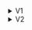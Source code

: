 <details>
  <summary>V1</summary>

# V1

This project is a prototype for my final web-design assignment. The goal was to play with hierarchy and contrast in order to create a usable website. I decided to make a redesign of the moodle student environment.

## Demo

[View prototype](https://hackshackshacks.github.io/web-design/v1/prod/)

![Demo](https://github.com/hackshackshacks/web-design/blob/master/readme_images/demo.png?raw=true)

## Design

Before I started I created a content inventorisation of the website. After that I created user scenarios beased on the two users I am designing this website for.

### Marijn

Marijn has a physical condition that makes it hard for him to precisely control his muscles. Despite this condition he’s the chief technical architect at a large tech company. When he uses the computer he likes to think first and type later. He also prefers not to use his mouse or trackpad whenever possible.

#### Test

![Marijn](https://github.com/hackshackshacks/web-design/blob/master/readme_images/marijn.png?raw=true)

### Vienna

Vienna is a CMD student that is attending the Web Development Minor. She wants interfaces to be usable but look pretty at the same time. When she uses the website she wants the most important information to be easy to reach, not in 8 clicks like the current website.

### Scenarios

#### Scenario 1

##### Goal

The user wants to know how well he is doing in the minor Web Development. He is wondering he’s completely finished with past courses, or if he still has some work to do.

##### Method

The user navigates to the student website and immediately sees how he’s doing. A progressbar indicates what courses he has finished and which ones still require some attention.

![Progress](https://github.com/hackshackshacks/web-design/blob/master/readme_images/progress.png?raw=true)

#### Scenario 2

##### Goal

The user doesn’t know what is expected of him. He wants to figure out what he has to do and when he has to finish it.

##### Method

The user navigates to the student website and opens the course page. This page contains information about the course and the expectations.

![Detail](https://github.com/hackshackshacks/web-design/blob/master/readme_images/team.png?raw=true)

#### Scenario 3

##### Goal

The user is looking for extra resources to learn more about a certain subject. He recalls an article that his teacher mentioned in his last lecture.

##### Method (unresolved)

The user opens the student website and navigates to the sources page and filters the result to match the subject.

#### Scenario 4

##### Goal

The user wants to contact one of his teachers. He’s looking for an email address.

##### Method

He navigates to the ‘Team’ section where he is greeted by the faces of his teachers and corresponding contact information.

![Team](https://github.com/hackshackshacks/web-design/blob/master/readme_images/team.png?raw=true)

#### Scenario 5

##### Goal

The user is looking for inspiration for his current project. He’s wondering what students made last year.

##### Method (unresolved)

On the course page he navigates to the ‘Inspiration’ section.

### Design principles

#### Hierarchy

I tried to bloat the elements and maintain hierarchy at the same time.
![Hierarchy](https://github.com/hackshackshacks/web-design/blob/master/readme_images/hierarchy.png?raw=true)

#### Contrast

With colors I tried to create huge contrast that makes differentiating elements super easy. Focus and hover states are hard to miss and it's super clear where you are on the page, even if you don't use a mouse.

![Contrast](https://github.com/hackshackshacks/web-design/blob/master/readme_images/contrast.png?raw=true)

#### Conserve attention

Obvious focus states were super important to me throughout this project. To me it got to the point where it looks pretty bizar, but you can't say it isn't obvious where you are on the page.

![Focus](https://github.com/hackshackshacks/web-design/blob/master/readme_images/focus.png?raw=true)

</details>
<details>
  <summary>V2</summary>

# V2

After getting feedback on V1 I decided to redesign the whole thing. V1 wasn't much more usable than the current [moodle](https://moodle.cmd.hva.nl) website. The structure was very similar to such an extent that I decided that I need to make something new.

## Demo

[View prototype](https://hackshackshacks.github.io/web-design/v2/show)

## Lessons

After building V1 I learned the following lessons:

* Marijn doesn't actually use the tab keys as much as he uses the mouse.
* The moodle structure is flawed and requires to be divided in smaller parts.
* I need to think about what's important more. What are the focal points on my website?
* I need to focus more on the users I am designing for and what they need from a design perspective, not just usability.

## New User - Suus

For some new insights I contacted my classmate Suus. She provided me with her goals when browsing the website and told me about what's important for her in a good design. She also provided feedback on the design once I started

I created new user scenarios to match her values.

## Old User Scenarios

### Scenario 1

#### Goal

The user wants to know how well he is doing in the minor Web Development. He is wondering he’s completely finished with past courses, or if he still has some work to do.

#### Method

The user can see what the status of each course is. The three state 'done' 'doing' and 'coming' describe what the users status is.

![scenario1](https://github.com/hackshackshacks/web-design/blob/master/v2/readme_images/scen1.png?raw=true)

### Scenario 2

#### Goal

The user doesn’t know what is expected of him. He wants to figure out what he has to do and when he has to finish it.

#### Method

The user navigates to the student website and opens the course page. This page contains information about the course and the expectations.

![scenario2](https://github.com/hackshackshacks/web-design/blob/master/v2/readme_images/scen2.png?raw=true)

### Scenario 3

#### Goal

The user is looking for extra resources to learn more about a certain subject. He recalls an article that his teacher mentioned in his last lecture.

#### Method

The course page provides space for the teachers to link to external articles for each subject. Possibly for each week.

![scenario3](https://github.com/hackshackshacks/web-design/blob/master/v2/readme_images/scen3.png?raw=true)

### Scenario 4

#### Goal

The user wants to contact one of his teachers. He’s looking for an email address.

#### Method (unresolved)

When hovering a teachers name under a course, a tooltip appears with contact information.

### Scenario 5

#### Goal

The user is looking for inspiration for his current project. He’s wondering what students made last year.

#### Method (unresolved)

On the course page he navigates to the ‘Inspiration’ section.

## New User Scenarios

### Scenario 6

#### Goal

The user wants to subscribe to a timeslot when those are available.

#### Method

Using a pop up modal the user can subscribe to timeslots

[scenario6](https://github.com/hackshackshacks/web-design/blob/master/v2/readme_images/scen6.png?raw=true)

### Scenario 7

#### Goal

The user wants to make a todolist on site. This way everything is in the same place.

#### Method

Using the planning page the user can create a custom todolist.

[scenario7](https://github.com/hackshackshacks/web-design/blob/master/v2/readme_images/scen7.png?raw=true)

## Principles

### Hierarchy

I created a strong visual hierarchy using colors and font sizes.
![hierarchy](https://github.com/hackshackshacks/web-design/blob/master/v2/readme_images/hierarchy.png?raw=true)

### Contrast

I used contrasting colors to make everything easy to read. I also use these contrast to highlight what is important on the page.
![contrast](https://github.com/hackshackshacks/web-design/blob/master/v2/readme_images/contrast.png?raw=true)

### Smart organization reduces cognitive load

I divided subjects in weeks to reduce the amount of information the user has to process.
![organization](https://github.com/hackshackshacks/web-design/blob/master/v2/readme_images/organization.png?raw=true)

### Appearance follows behaviour || Consistency matters

When designing interactive elements such as links and buttons I tried to be consistent in their appearance. This way it is more intuitive what interaction follows a click on a link or button.

## The design

### Homepage

The homepage shows a menu with all the courses and their statuses. In the detail view you can browse through the course per week.
![home](https://github.com/hackshackshacks/web-design/blob/master/v2/readme_images/home.png?raw=true)

### Weeks

For each week the user can see what is expected of him/her. The week is divided in days with expandable assigments.
![week1](https://github.com/hackshackshacks/web-design/blob/master/v2/readme_images/week1.png?raw=true)

### Timeslots

The user can subscribe to timeslots for each teacher. The user can see which other students are in the same slot. Slots become disabled when they are full. See scenarios for an image of the presubscribe state. After subscribing it looks like this.

![subscribed](https://github.com/hackshackshacks/web-design/blob/master/v2/readme_images/subscribed.png?raw=true)

### Weekly nerd

The weekly nerd is similar to the home page but contains weekly nerd presentations instead of courses.

![nerd](https://github.com/hackshackshacks/web-design/blob/master/v2/readme_images/nerd.png?raw=true)

### Planning

The planning page holds all the appointments by the user and an editable todolist. The todolist can be filled with a 'todo' button on the course pages.
![planning](https://github.com/hackshackshacks/web-design/blob/master/v2/readme_images/planning.png?raw=true)
![addTodo](https://github.com/hackshackshacks/web-design/blob/master/v2/readme_images/addTodo.png?raw=true)

</details>
